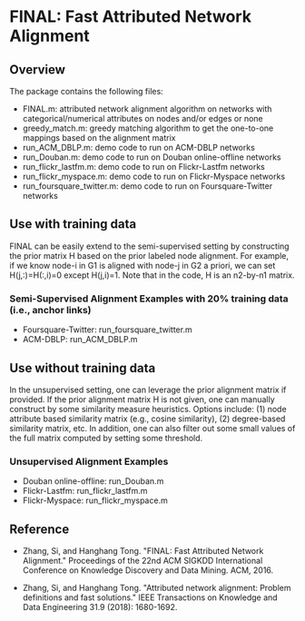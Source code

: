 # FINAL: Fast Attributed Network Alignment
## Overview
The package contains the following files:
- FINAL.m: attributed network alignment algorithm on networks with categorical/numerical attributes on nodes and/or edges or none
- greedy_match.m: greedy matching algorithm to get the one-to-one mappings based on the alignment matrix
- run_ACM_DBLP.m: demo code to run on ACM-DBLP networks
- run_Douban.m: demo code to run on Douban online-offline networks
- run_flickr_lastfm.m: demo code to run on Flickr-Lastfm networks
- run_flickr_myspace.m: demo code to run on Flickr-Myspace networks
- run_foursquare_twitter.m: demo code to run on Foursquare-Twitter networks

## Use with training data
FINAL can be easily extend to the semi-supervised setting by constructing the prior matrix H based on the prior labeled node alignment. For example, if we know node-i in G1 is aligned with node-j in G2 a priori, we can set H(j,:)=H(:,i)=0 except H(j,i)=1. Note that in the code, H is an n2-by-n1 matrix.

### Semi-Supervised Alignment Examples with 20% training data (i.e., anchor links)
- Foursquare-Twitter: run_foursquare_twitter.m
- ACM-DBLP: run_ACM_DBLP.m

## Use without training data
In the unsupervised setting, one can leverage the prior alignment matrix if provided. If the prior alignment matrix H is not given, one can manually construct by some similarity measure heuristics. Options include: (1) node attribute based similarity matrix (e.g., cosine similarity), (2) degree-based similarity matrix, etc. In addition, one can also filter out some small values of the full matrix computed by setting some threshold.

### Unsupervised Alignment Examples
- Douban online-offline: run_Douban.m
- Flickr-Lastfm: run_flickr_lastfm.m
- Flickr-Myspace: run_flickr_myspace.m

## Reference
- Zhang, Si, and Hanghang Tong. "FINAL: Fast Attributed Network Alignment." Proceedings of the 22nd ACM SIGKDD International Conference on Knowledge Discovery and Data Mining. ACM, 2016.

- Zhang, Si, and Hanghang Tong. "Attributed network alignment: Problem definitions and fast solutions." IEEE Transactions on Knowledge and Data Engineering 31.9 (2018): 1680-1692.
